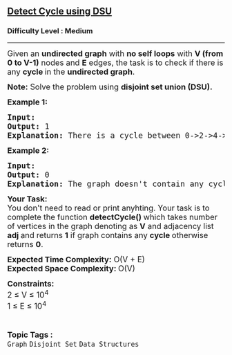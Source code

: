 <h2><a href="https://www.geeksforgeeks.org/problems/detect-cycle-using-dsu/1?utm_source=geeksforgeeks&utm_medium=article_practice_tab&utm_campaign=article_practice_tab">Detect Cycle using DSU</a></h2><h3>Difficulty Level : Medium</h3><hr><div class="problems_problem_content__Xm_eO"><p><span style="font-size: 18px;">Given an <strong>undirected graph</strong> with <strong>no self loops</strong> with <strong>V (from 0 to V-1)</strong> nodes and <strong>E</strong> edges, the task is to check if there is any <strong>cycle </strong>in the <strong>undirected graph</strong>.</span></p>
<p><span style="font-size: 18px;"><strong>Note:</strong> Solve the problem using <strong>disjoint set union (DSU).</strong></span></p>
<p><span style="font-size: 18px;"><strong>Example 1:</strong></span></p>
<pre><span style="font-size: 18px;"><strong>Input: 
</strong></span><img src="https://media.geeksforgeeks.org/img-practice/PROD/addEditProblem/701410/Web/Other/f496602b-dcfb-4de5-bdf6-0c51462af952_1685087018.png" alt="">
<span style="font-size: 18px;"><strong>Output:</strong><strong>&nbsp;</strong>1
<strong>Explanation: </strong>There is a cycle between 0-&gt;2-&gt;4-&gt;0</span>
</pre>
<p><span style="font-size: 18px;"><strong>Example 2:</strong></span></p>
<pre><span style="font-size: 18px;"><strong>Input: 
</strong></span><img src="https://media.geeksforgeeks.org/img-practice/PROD/addEditProblem/701410/Web/Other/ca19a9ca-7f9f-4c36-98cc-e678c1076ffd_1685087019.png" alt="">
<span style="font-size: 18px;"><strong>Output: </strong>0
<strong>Explanation: </strong>The graph doesn't contain any cycle</span>
</pre>
<p><span style="font-size: 18px;"><strong>Your Task:</strong><br>You don't need to read or print anyhting. Your task is to complete the function&nbsp;<strong>detectCycle()&nbsp;</strong>which takes number of vertices in the graph denoting as <strong>V</strong> and adjacency list <strong>adj </strong>and returns <strong>1</strong> if graph contains any <strong>cycle </strong>otherwise returns <strong>0</strong>.</span></p>
<p><span style="font-size: 18px;"><strong>Expected Time Complexity:</strong>&nbsp;O(V + E)<br><strong>Expected Space Complexity:&nbsp;</strong>O(V)</span></p>
<p><span style="font-size: 18px;"><strong>Constraints:<br></strong></span><span style="font-size: 18px;">2 ≤ V ≤ 10<sup>4<br></sup></span><span style="font-size: 18px;">1 ≤ E ≤ 10<sup>4</sup></span></p></div><br><p><span style=font-size:18px><strong>Topic Tags : </strong><br><code>Graph</code>&nbsp;<code>Disjoint Set</code>&nbsp;<code>Data Structures</code>&nbsp;
